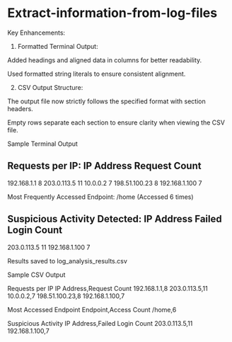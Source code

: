 # Extract-information-from-log-files
Key Enhancements:

1. Formatted Terminal Output:

Added headings and aligned data in columns for better readability.

Used formatted string literals to ensure consistent alignment.


2. CSV Output Structure:

The output file now strictly follows the specified format with section headers.

Empty rows separate each section to ensure clarity when viewing the CSV file.


Sample Terminal Output

Requests per IP:
IP Address           Request Count
------------------------------
192.168.1.1          8
203.0.113.5          11
10.0.0.2             7
198.51.100.23        8
192.168.1.100        7

Most Frequently Accessed Endpoint:
/home (Accessed 6 times)

Suspicious Activity Detected:
IP Address           Failed Login Count
------------------------------
203.0.113.5          11
192.168.1.100        7

Results saved to log_analysis_results.csv

Sample CSV Output

Requests per IP
IP Address,Request Count
192.168.1.1,8
203.0.113.5,11
10.0.0.2,7
198.51.100.23,8
192.168.1.100,7

Most Accessed Endpoint
Endpoint,Access Count
/home,6

Suspicious Activity
IP Address,Failed Login Count
203.0.113.5,11
192.168.1.100,7

